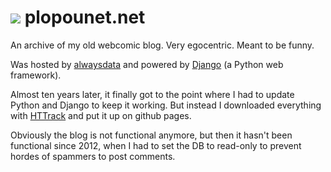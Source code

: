 # ![ ](http://plopounet.net/pingus/wait.gif) plopounet.net
An archive of my old webcomic blog. Very egocentric. Meant to be funny.

Was hosted by [alwaysdata](https://www.alwaysdata.com) and powered by [Django](https://www.djangoproject.com/) (a Python web framework). 

Almost ten years later, it finally got to the point where I had to update Python and Django to keep it working. But instead I downloaded everything with [HTTrack](https://www.httrack.com/) and put it up on github pages.

Obviously the blog is not functional anymore, but then it hasn't been functional since 2012, when I had to set the DB to read-only to prevent hordes of spammers to post comments.
